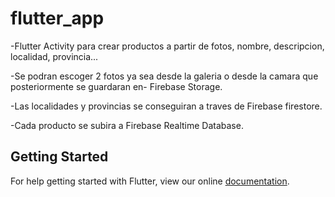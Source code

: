 # flutter_app

-Flutter Activity para crear productos a partir de fotos, nombre, descripcion, localidad, provincia...

-Se podran escoger 2 fotos ya sea desde la galeria o desde la camara que posteriormente se guardaran en- Firebase Storage.

-Las localidades y provincias se conseguiran a traves de Firebase firestore.

-Cada producto se subira a Firebase Realtime Database.

## Getting Started

For help getting started with Flutter, view our online
[documentation](https://flutter.io/).
